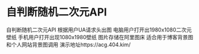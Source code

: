 # 自判断随机二次元API
自判断随机二次元API 根据用户UA请求头出图 
电脑用户打开出1980x1080二次元壁纸 手机用户打开出现1080x1980壁纸 图片存储在阿里图床 适合用于博客背景图和个人网站背景图调用
演示地址https://acg.404.kim/ 
